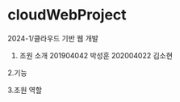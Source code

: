 # cloudWebProject
2024-1/클라우드 기반 웹 개발 
1. 조원 소개
   201904042 박성훈
   202004022 김소현
   

2.기능
  
3.조원 역할
